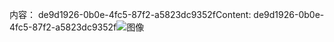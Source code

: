 <span data-ttu-id="0ba64-101">内容： de9d1926-0b0e-4fc5-87f2-a5823dc9352f</span><span class="sxs-lookup"><span data-stu-id="0ba64-101">Content: de9d1926-0b0e-4fc5-87f2-a5823dc9352f</span></span>![图像](2921bb34-8bc9-4852-b4ab-c51005d82a35.png)
